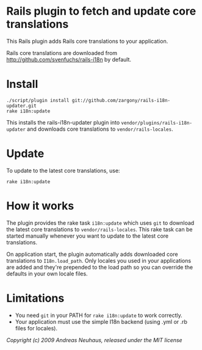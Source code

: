 Rails plugin to fetch and update core translations
==================================================

This Rails plugin adds Rails core translations to your application.

Rails core translations are downloaded from http://github.com/svenfuchs/rails-i18n by default.


Install
=======

    ./script/plugin install git://github.com/zargony/rails-i18n-updater.git
    rake i18n:update

This installs the rails-i18n-updater plugin into `vendor/plugins/rails-i18n-updater` and
downloads core translations to `vendor/rails-locales`.


Update
======

To update to the latest core translations, use:

    rake i18n:update


How it works
============

The plugin provides the rake task `i18n:update` which uses `git` to download the latest core translations to `vendor/rails-locales`. This rake task can be started manually whenever you want to update to the latest core translations.

On application start, the plugin automatically adds downloaded core translations to `I18n.load_path`. Only locales you used in your applications are added and they're prepended to the load path so you can override the defaults in your own locale files.


Limitations
===========

- You need `git` in your PATH for `rake i18n:update` to work correctly.
- Your application must use the simple I18n backend (using .yml or .rb files for locales).



_Copyright (c) 2009 Andreas Neuhaus, released under the MIT license_
